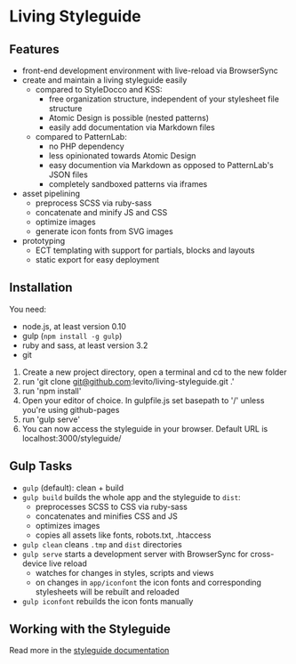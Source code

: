 Living Styleguide
=================

Features
--------

* front-end development environment with live-reload via BrowserSync
* create and maintain a living styleguide easily
  - compared to StyleDocco and KSS:
    + free organization structure, independent of your stylesheet file structure
    + Atomic Design is possible (nested patterns)
    + easily add documentation via Markdown files
  - compared to PatternLab:
    + no PHP dependency
    + less opinionated towards Atomic Design
    + easy documention via Markdown as opposed to PatternLab's JSON files
    + completely sandboxed patterns via iframes
* asset pipelining
  - preprocess SCSS via ruby-sass
  - concatenate and minify JS and CSS
  - optimize images
  - generate icon fonts from SVG images
* prototyping
  - ECT templating with support for partials, blocks and layouts
  - static export for easy deployment


Installation
------------

You need:
* node.js, at least version 0.10
* gulp (`npm install -g gulp`)
* ruby and sass, at least version 3.2
* git

1. Create a new project directory, open a terminal and cd to the new folder
2. run 'git clone git@github.com:levito/living-styleguide.git .'
3. run 'npm install'
4. Open your editor of choice. In gulpfile.js set basepath to '/' unless you're using github-pages
5. run 'gulp serve'
6. You can now access the styleguide in your browser. Default URL is localhost:3000/styleguide/


Gulp Tasks
----------

* `gulp` (default): clean + build
* `gulp build` builds the whole app and the styleguide to `dist`:
  - preprocesses SCSS to CSS via ruby-sass
  - concatenates and minifies CSS and JS
  - optimizes images
  - copies all assets like fonts, robots.txt, .htaccess
* `gulp clean` cleans `.tmp` and `dist` directories
* `gulp serve` starts a development server with BrowserSync for cross-device live reload
  - watches for changes in styles, scripts and views
  - on changes in `app/iconfont` the icon fonts and corresponding stylesheets will be rebuilt and reloaded
* `gulp iconfont` rebuilds the icon fonts manually


Working with the Styleguide
---------------------------

Read more in the [styleguide documentation](app/views/pages/styleguide/living_styleguide.md)
